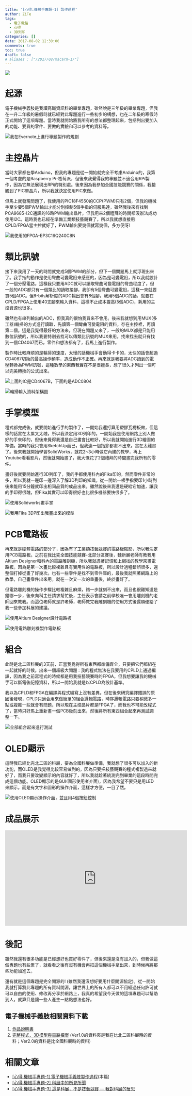 ```yaml
---
title: '[心得:機械手專題-1] 製作過程'
author: ZiTe
tags:
  - 電子電路
  - 心得
  - 3D列印
categories: []
date: 2017-08-02 12:30:00
comments: true
toc: true
draft: false
# aliases : ["/2017/08/macarm-1/"]
---
```

![](https://3.bp.blogspot.com/-a1H0Poj7P-E/XqY2wqNljhI/AAAAAAAACJk/VVi0FlUmY1s8Cn8DFY7u0RTMGbuZe-v2wCPcBGAsYHg/s400/DSC_0421.JPG)

# 起源

電子機械手義肢是我讀高職資訊科的畢業專題，雖然說是三年級的畢業專題，但我在一升二年級的暑假時就已經對此專題進行一些初步的構想，也在二年級的寒假時正式開始了這項專題。當時我就開始將我所有的想法都整理起來，包括列出要加入的功能、要買的零件、要做的實驗和可以參考的資料等。

<!--more-->

![我在Evernote上進行專題製作的規劃](https://2.bp.blogspot.com/-C0HAyHcElm8/XqY2wicxB-I/AAAAAAAACJk/1paKGlkhEUE3tzT6-Dv2HmWnyEY1Il6wwCPcBGAsYHg/s1600/%25E8%259E%25A2%25E5%25B9%2595%25E6%2593%25B7%25E5%258F%2596%25E7%2595%25AB%25E9%259D%25A2%2B%25281%2529.png)

# 主控晶片

當時大家都在學Arduino，但我的專題是從一開始就完全不考慮Arduino的，我第一個考慮的是Raspberry Pi-樹莓派，但後來我覺得我的專題並不適合用RPi製作，因為它無法展現出RPi的特別處。後來因為我參加全國技能競賽的關係，我接觸到了PIC單晶片，所以我就決定使用PIC來做。

但馬上就發現問題了，我使用的PIC18F4550的CCP(PWM)只有2個，但我的機械手至少要5個PWM輸出才能分別控制5個手指的伺服馬達，雖然我後來有找到PCA9685-I2C通訊的16路PWM輸出晶片，但我用來2個禮拜的時間都沒辦法成功使用I2C。這時我也已經在準備工業類技藝競賽了，所以我就想直接用CPLD/FPGA當主控就好了，PWM輸出要幾個就寫幾個，多方便呀!

![我使用的FPGA-EP3C16Q240C8N](https://3.bp.blogspot.com/-DaoyMW_TFMs/XqY2wmUHArI/AAAAAAAACJk/A_hs_4y25OkQ8UHSUygb1hFoq88iRoWsgCPcBGAsYHg/s1600/DSC_0010.JPG)

# 類比訊號

接下來我用了一天的時間就完成5個PWM的部分，但下一個問題馬上就浮現出來了。我手指的動作是使用彎曲可變電阻來感應的，因為是可變電阻，所以我就設計了一個分壓電路，這樣我只要用ADC就可以讀取彎曲可變電阻的彎曲程度了，但一般的ADC都只有一個類比的讀取接腳，我卻有5個彎曲可變電阻，這樣一來就要買5個ADC。但8-bits解析度的ADC輸出會有8個腳，我用5個ADC的話，就要在CPLD/FPGA上使用40支腳來輸入資料，這樣不止成本提高(5個ADC)，耗用的主控資源也很多。

雖然也有串列輸出的ADC，但我真的很怕我買來不會用。後來我就想到用MUX(多工器)輪掃的方式進行讀取，先讀第一個彎曲可變電阻的資料，存在主控裡，再讀第二個。這是我覺得最好的方法來，但現在問題又來了，一般的MUX都是只能用數位訊號的，所以我要特別去找可以傳類比訊號的MUX來用，找來找去就只有找到一個CD4067而已。零件和想法都有了，我馬上進行製作。

製作時比較麻煩的是輪掃的速度，太慢的話機械手會動得卡卡的，太快的話會超過CD4067切換的最高操作頻率，造成動作不正確。再來就是我要將ADC讀到的電壓轉換為PWM訊號，這種數學的東西我實在不是很擅長，想了很久才列出一個可以完美轉換的公式出來。

![上面的IC是CD4067B，下面的是ADC0804](https://4.bp.blogspot.com/-ecA2RqOjk8o/XqY2wng896I/AAAAAAAACJk/0b71jY_L64s9Ei4v5ZgV2V-LMIEzThB4ACPcBGAsYHg/s1600/DSC_0191.JPG)

![輪掃輸入資料架構圖](https://2.bp.blogspot.com/-90d38FLYXPs/XqY2wkksL6I/AAAAAAAACJk/OQ8wiswQmt43n4sLdpu_ZwpURwUmIvYUACPcBGAsYHg/s1600/01-2.png)

# 手掌模型

程式都完成後，就要開始進行手的製作了，一開始我還打算用塑膠瓦楞板做，但這樣的話實在太累又太醜，所以我決定用3D列印的。一開始我是使用網路上別人做好的手來印的，但後來覺得我還是自己畫會比較好，所以我就開始進行3D繪圖的準備。當時的我只會用SketchUp而已，但我連一個指節都畫不出來，實在太難畫了。後來我就開始學習SolidWorks，就花2~3小時做它內建的教學，再上Youtube看看影片，然後就開始畫了，我大慨花了2個禮拜的時間畫完我所有的零件。

畫好後就要開始進行3D列印了，我的手都使用科內的Fika印的，然而零件非常的多，所以我就一邊印一邊深入了解3D列印的知識。從一開始一根手指要印1小時到後來能用15分鐘就印出相同品質的成品出來。雖然說後來我還是硬給它加速，讓我的手印得很醜，但Fika其實可以印得很好也比很多機器要快很多了。

![使用Solidworks畫手掌](https://3.bp.blogspot.com/-nZm2IAJFK3o/XqY2wvx7_XI/AAAAAAAACJk/IWZ3e9uB4rwuJ2XDRxHudbxXycuqhms0wCPcBGAsYHg/s1600/%25E8%259E%25A2%25E5%25B9%2595%25E6%2593%25B7%25E5%258F%2596%25E7%2595%25AB%25E9%259D%25A2%2B%252811%2529.png)

![我用Fika 3DP印出我畫出來的模型](https://1.bp.blogspot.com/--S6cfCC1Tc8/XqY2wuciW9I/AAAAAAAACJk/VJqQzbqpZxARY-IjSZetKYrCwTAsP829gCPcBGAsYHg/s1600/DSC_0065.JPG)

# PCB電路板

再來就是硬體電路的部分了，因為有了工業類技藝競賽的電路板陰影，所以我決定用PCB電路板。之前在我比完全國技能競賽-北部分區賽後，魏新展老師有教我用Altium Designer和科內的電路雕刻機，所以我就憑著記憶和上網找的教學來畫電路板。因為是第一次畫比較複雜且有實用性的電路板，所以設計過程錯誤很多，還整個打掉從畫了好幾次。也有一些零件是找不到零件庫的，最後我就照著網路上的教學，自己畫零件出來用。就在一次又一次的重畫後，終於畫好了。

但電路雕刻機的操作步驟比較複雜且麻煩，錯一步就刻不出來，而且也很難知道是錯哪一步，後來向科主任請求幫忙後，主任表示會請之前學校唯一會用雕刻機的老師回來教我。而這位老師就是許老師，老師教完我雕刻機的使用方式後還順便給了我一些參加科展的建議。

![使用Altium Designer設計電路板](https://2.bp.blogspot.com/-anW5W-SJ0nI/XqY2wh75_TI/AAAAAAAACJk/ekZYM0FpfSEReyKOBpbv3B6toVnRrAgowCPcBGAsYHg/s1600/%25E8%259E%25A2%25E5%25B9%2595%25E6%2593%25B7%25E5%258F%2596%25E7%2595%25AB%25E9%259D%25A2%2B%252827%2529.png)

![使用電路雕刻機製作電路板](https://4.bp.blogspot.com/-ley8gWsz504/XqY2wtguVrI/AAAAAAAACJk/aos_QdqHtlg-JO3ad8gXyHK-4L7fcNC8gCPcBGAsYHg/s1600/DSC_0217.JPG)

# 組合

此時是北二區科展的3天前，正當我覺得所有東西都準備齊全，只要把它們都組在一起就好的時候，出來一個超級大問題 : 我的程式無法在我要用的CPLD上通過編譯，因為我之前寫程式的時候都是用我技藝競賽時的FPGA，但我想要讓我的機械手可以斷電後記憶資料，所以一開始我就是以CPLD為設計基準。

我以為CPLD和FPGA在編譯與程式編寫上沒有差異，但在後來研究編譯錯誤的原因後發現，CPLD只適合用來做簡單的組合邏輯電路，時序邏輯電路只要稍微多一點或複雜一些就會有問題，所以現在主控晶片都是FPGA了，而我也不可能改程式了，當時只好馬上重新畫一個PCB後刻出來，然後將所有東西組合起來再測試調整一下。

![全部組合起來進行測試](https://1.bp.blogspot.com/-a1_4GbBg_94/XqY2wvotBAI/AAAAAAAACJk/Mdd81OxJJL4Cx4SAT0rgateUckHBUSgbwCPcBGAsYHg/s1600/DSC_0287.JPG)

# OLED顯示

這時我已經比完北二區的科展，要為全國科展做準備，我就想了很多可以加入的新功能，而OLED是我覺得比較容易做到的，因為只要把技藝競賽的程式複製過來就好了，而我只要改變顯示的內容就好了，所以我就趁著統測完到畢業的這段時間完成這個功能。OLED顯示的是GUI(圖形使用者介面)，因為我希望不要只是用LED來顯示，而是有文字和圖形的操作介面，這樣才方便，一目了然。

![使用OLED顯示操作介面，並且用4個按鈕控制](https://1.bp.blogspot.com/-t-zIdhGLmyQ/XqY2wppXSHI/AAAAAAAACJk/77HLyBv6k10Jsnl3kMY3C6HNFVEQrptVQCPcBGAsYHg/s1600/DSC_0356.JPG)

# 成品展示

<div style="text-align: center;">
<iframe allow="autoplay; encrypted-media" allowfullscreen="" frameborder="0" height="315" src="https://www.youtube.com/embed/wEU1gOaUeIQ" width="600"></iframe>
</div>

# 後記

雖然我還有很多功能是已經想好也買好零件了，但後來還是沒有加入的，但我做這個專題也有些累了，就看看之後有沒有機會再把這個機械手拿出來，到時候再將那些功能加進去。

還有就是這個專題是完全開源的! (雖然我還沒想好要用什麼開源協定)。從一開始我就打算將此專題的所有資料開源，讓世界上的所有人都可以不用經過任何許可就可以自由的使用、修改再分享於網路上，我真的希望我今天做的這項專題可以幫助到人，就算只是讓一些人產生一點點想法也好。

## 電子機械手義肢相關資料下載

1.  [作品說明書](https://drive.google.com/file/d/1zd2PWH0bIP4IHQUnNhcAyapQXLunEQno/view?usp=sharing)
2.  [完整程式、3D模型與電路檔案](https://drive.google.com/file/d/1dCmUrsjqtGno23lvRdPM4k_bl11wRBxb/view?usp=sharing) (Ver1.0的資料夾是我在比北二區科展時的資料；Ver2.0的資料是比全國科展時的資料)

# 相關文章

* [\[心得:機械手專題-1\] 電子機械手義肢製作過程](/posts/macarm-1/)(本篇)
* [\[心得:機械手專題-2\] 科展中的所見所聞](/posts/macarm-2/)
* [\[心得:機械手專題-3\] 這是科展，不是技藝競賽 — 我對科展的反思](/posts/macarm-3/)
